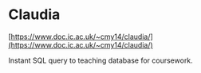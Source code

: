 Claudia
======

[https://www.doc.ic.ac.uk/~cmy14/claudia/](https://www.doc.ic.ac.uk/~cmy14/claudia/)

Instant SQL query to teaching database for coursework.
